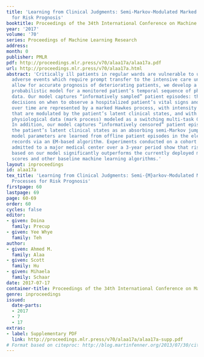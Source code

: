 ```yaml
---
title: 'Learning from Clinical Judgments: Semi-Markov-Modulated Marked Hawkes Processes
  for Risk Prognosis'
booktitle: Proceedings of the 34th International Conference on Machine Learning
year: '2017'
volume: '70'
series: Proceedings of Machine Learning Research
address: 
month: 0
publisher: PMLR
pdf: http://proceedings.mlr.press/v70/alaa17a/alaa17a.pdf
url: http://proceedings.mlr.press/v70/alaa17a.html
abstract: 'Critically ill patients in regular wards are vulnerable to unanticipated
  adverse events which require prompt transfer to the intensive care unit (ICU). To
  allow for accurate prognosis of deteriorating patients, we develop a novel continuous-time
  probabilistic model for a monitored patient’s temporal sequence of physiological
  data. Our model captures “informatively sampled” patient episodes: the clinicians’
  decisions on when to observe a hospitalized patient’s vital signs and lab tests
  over time are represented by a marked Hawkes process, with intensity parameters
  that are modulated by the patient’s latent clinical states, and with observable
  physiological data (mark process) modeled as a switching multi-task Gaussian process.
  In addition, our model captures “informatively censored” patient episodes by representing
  the patient’s latent clinical states as an absorbing semi-Markov jump process. The
  model parameters are learned from offline patient episodes in the electronic health
  records via an EM-based algorithm. Experiments conducted on a cohort of patients
  admitted to a major medical center over a 3-year period show that risk prognosis
  based on our model significantly outperforms the currently deployed medical risk
  scores and other baseline machine learning algorithms.'
layout: inproceedings
id: alaa17a
tex_title: 'Learning from Clinical Judgments: Semi-{M}arkov-Modulated Marked {H}awkes
  Processes for Risk Prognosis'
firstpage: 60
lastpage: 69
page: 60-69
order: 60
cycles: false
editor:
- given: Doina
  family: Precup
- given: Yee Whye
  family: Teh
author:
- given: Ahmed M.
  family: Alaa
- given: Scott
  family: Hu
- given: Mihaela
  family: Schaar
date: 2017-07-17
container-title: Proceedings of the 34th International Conference on Machine Learning
genre: inproceedings
issued:
  date-parts:
  - 2017
  - 7
  - 17
extras:
- label: Supplementary PDF
  link: http://proceedings.mlr.press/v70/alaa17a/alaa17a-supp.pdf
# Format based on citeproc: http://blog.martinfenner.org/2013/07/30/citeproc-yaml-for-bibliographies/
---
```

